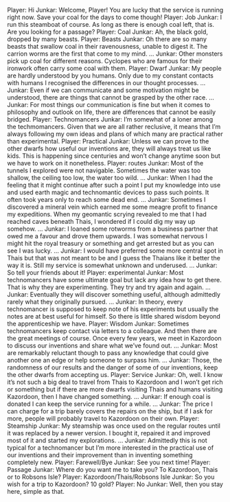 Player: Hi
Junkar: Welcome, Player! You are lucky that the service is running right now. Save your coal for the days to come though!
Player: Job
Junkar: I run this steamboat of course. As long as there is enough coal left, that is. Are you looking for a passage?
Player: Coal
Junkar: Ah, the black gold, dropped by many beasts.
Player: Beasts
Junkar: Oh there are so many beasts that swallow coal in their ravenousness, unable to digest it. The carrion worms are the first that come to my mind. …
Junkar: Other monsters pick up coal for different reasons. Cyclopes who are famous for their ironwork often carry some coal with them.
Player: Dwarf
Junkar: My people are hardly understood by you humans. Only due to my constant contacts with humans I recognised the differences in our thought processes. …
Junkar: Even if we can communicate and some motivation might be understood, there are things that cannot be grasped by the other race. …
Junkar: For most things our communication is fine but when it comes to philosophy and outlook on life, there are differences that cannot be easily bridged.
Player: Technomancers
Junkar: I’m somewhat of a loner among the techmomancers. Given that we are all rather reclusive, it means that I’m always following my own ideas and plans of which many are practical rather than experimental.
Player: Practical
Junkar: Unless we can prove to the other dwarfs how useful our inventions are, they will always treat us like kids. This is happening since centuries and won’t change anytime soon but we have to work on it nonetheless.
Player: routes
Junkar: Most of the tunnels I explored were not navigable. Sometimes the water was too shallow, the ceiling too low, the water too wild. …
Junkar: When I had the feeling that it might continue after such a point I put my knowledge into use and used earth magic and technomantic devices to pass such points. It often took years only to reach some dead end. …
Junkar: Sometimes I discovered a mineral vein which earned me some meagre profit to finance my expeditions. When my geomantic scrying revealed to me that I had reached caves beneath Thais, I wondered if I could dig my way up somehow. …
Junkar: I loaned some rotworms from a business partner that owed me a favour and drove them upwards. I was somewhat nervous I might hit the royal treasury or something and get arrested but as you can see I was lucky. …
Junkar: I would have preferred some more central spot in Thais but that was not meant to be and I guess the Thaians like it better the way it is. Still my service is somewhat unknown and underused. …
Junkar: So tell your friends about it!
Player: experimental
Junkar: Most technomancers have some ultimate goal but lack any idea how to get there. That is why they are experimenting. They try and try again and again. …
Junkar: Eventually they will discover something useful, although admittedly rarely what they originally pursued. …
Junkar: In theory, every technomancer is supposed to keep note of his experiments but usually the notes are at best useful for himself. So there is little shared wisdom beyond the apprenticeship we have.
Player: Wisdom
Junkar: Sometimes technomancers keep contact via letters to a colleague. And then there are the great meetings of course. Once every few years, we meet in Kazordoon to discuss our inventions and share what we’ve found out. …
Junkar: Most are remarkably reluctant though to pass any knowledge that could give another one an edge or help someone to surpass him. …
Junkar: Those, the randomness of our results and the danger of some of our inventions, keep the other dwarfs from accepting us.
Player: Service
Junkar: Oh, well. I know it’s not such a big deal to travel from Thais to Kazordoon and I won’t get rich or something but if there are more dwarfs visiting Thais and humans visiting Kazordoon, then I have changed something. …
Junkar: If enough coal is donated I can keep the service running for a while. …
Junkar: The price I can charge for a trip barely covers the repairs on the ship, but if I ask for more, people will probably travel to Kazordoon on their own.
Player: Steamship
Junkar: My steamship was once used on the regular routes until it was replaced by a newer version. I bought it, repaired it and improved most of it and started my explorations. …
Junkar: Admittedly this is not typical for a technomancer but I’m more interested in the practical use of our inventions and their improvement than in inventing something completely new.
Player: Farewell/Bye
Junkar: See you next time!
Player: Passage
Junkar: Where do you want me to take you? To Kazordoon, Thais or to Robsons Isle?
Player: Kazordoon/Thais/Robsons Isle
Junkar: So you wish for a trip to Kazordoon? 10 gold?
Player: No
Junkar: Well, then you stay here, simple as that.
